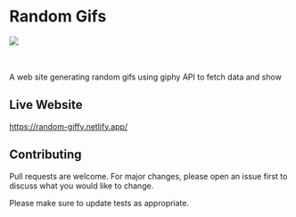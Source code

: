 
<h1>Random Gifs</h1>
<div>
  <img src="https://media.giphy.com/media/KWo4WAS01ztxKEeJ5x/giphy.gif" />
</div>
</br></br>
<p>A web site generating random gifs using giphy API to fetch data and show</p>

## Live Website
https://random-giffy.netlify.app/

## Contributing

Pull requests are welcome. For major changes, please open an issue first to discuss what you would like to change.

Please make sure to update tests as appropriate.

